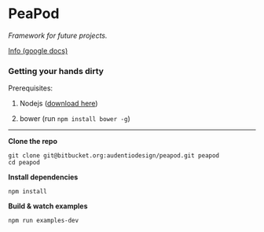 # PeaPod #
*Framework for future projects.*

[Info (google docs)](https://docs.google.com/document/d/1RKFhEU76kpXBHOnvb6ZaBhkcybudp5kcNoiw24PhwCM/edit)

### Getting your hands dirty ###

Prerequisites: 

1. Nodejs ([download here](nodejs.org))

2. bower (run `npm install bower -g`)

*****

**Clone the repo**
```
git clone git@bitbucket.org:audentiodesign/peapod.git peapod
cd peapod
```

**Install dependencies**
```
npm install
```

**Build & watch examples**
```
npm run examples-dev
```